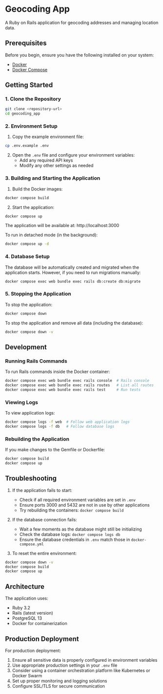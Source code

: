 # Geocoding App

A Ruby on Rails application for geocoding addresses and managing location data.

## Prerequisites

Before you begin, ensure you have the following installed on your system:
- [Docker](https://docs.docker.com/get-docker/)
- [Docker Compose](https://docs.docker.com/compose/install/)

## Getting Started

### 1. Clone the Repository

```bash
git clone <repository-url>
cd geocoding_app
```

### 2. Environment Setup

1. Copy the example environment file:
```bash
cp .env.example .env
```

2. Open the `.env` file and configure your environment variables:
   - Add any required API keys
   - Modify any other settings as needed

### 3. Building and Starting the Application

1. Build the Docker images:
```bash
docker compose build
```

2. Start the application:
```bash
docker compose up
```

The application will be available at: http://localhost:3000

To run in detached mode (in the background):
```bash
docker compose up -d
```

### 4. Database Setup

The database will be automatically created and migrated when the application starts. However, if you need to run migrations manually:

```bash
docker compose exec web bundle exec rails db:create db:migrate
```

### 5. Stopping the Application

To stop the application:
```bash
docker compose down
```

To stop the application and remove all data (including the database):
```bash
docker compose down -v
```

## Development

### Running Rails Commands

To run Rails commands inside the Docker container:

```bash
docker compose exec web bundle exec rails console  # Rails console
docker compose exec web bundle exec rails routes   # List all routes
docker compose exec web bundle exec rails test     # Run tests
```

### Viewing Logs

To view application logs:
```bash
docker compose logs -f web  # Follow web application logs
docker compose logs -f db   # Follow database logs
```

### Rebuilding the Application

If you make changes to the Gemfile or Dockerfile:

```bash
docker compose build
docker compose up
```

## Troubleshooting

1. If the application fails to start:
   - Check if all required environment variables are set in `.env`
   - Ensure ports 3000 and 5432 are not in use by other applications
   - Try rebuilding the containers: `docker compose build`

2. If the database connection fails:
   - Wait a few moments as the database might still be initializing
   - Check the database logs: `docker compose logs db`
   - Ensure the database credentials in `.env` match those in `docker-compose.yml`

3. To reset the entire environment:
```bash
docker compose down -v
docker compose build
docker compose up
```

## Architecture

The application uses:
- Ruby 3.2
- Rails (latest version)
- PostgreSQL 13
- Docker for containerization

## Production Deployment

For production deployment:

1. Ensure all sensitive data is properly configured in environment variables
2. Use appropriate production settings in your `.env` file
3. Consider using a container orchestration platform like Kubernetes or Docker Swarm
4. Set up proper monitoring and logging solutions
5. Configure SSL/TLS for secure communication
